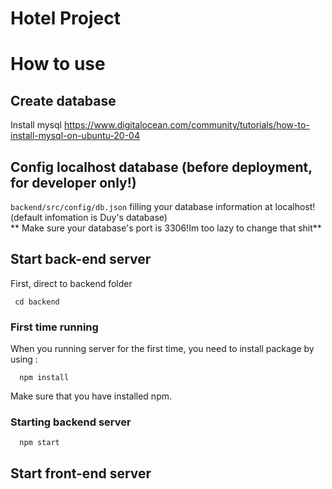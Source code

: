 # Hotel Project
# How to use
## Create database
Install mysql
https://www.digitalocean.com/community/tutorials/how-to-install-mysql-on-ubuntu-20-04
## Config localhost database (before deployment, for developer only!)  
```backend/src/config/db.json```
filling your database information at localhost!  
(default infomation is Duy's database)  
** Make sure your database's port is 3306!Im too lazy to change that shit**

## Start back-end server
First, direct to backend folder  
 ``` 
  cd backend 
```
### First time running 
When you running server for the first time, you need to install package by using :  
```
  npm install 
```
Make sure that you have installed npm.
### Starting backend server  
```
  npm start
```
## Start front-end server

